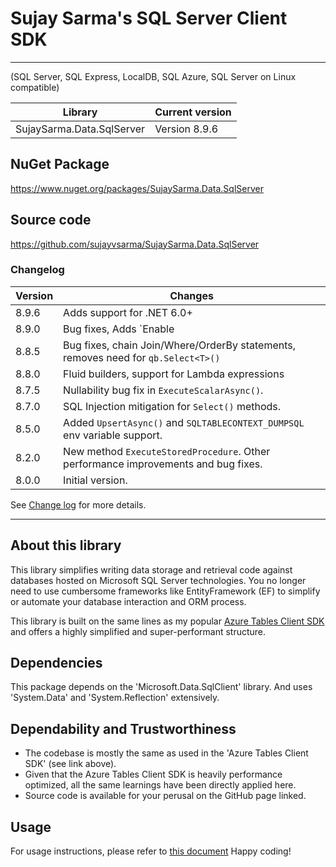 ﻿# Sujay Sarma's SQL Server Client SDK
---

(SQL Server, SQL Express, LocalDB, SQL Azure, SQL Server on Linux compatible)

Library                      | Current version
-----------------------------|------------------
SujaySarma.Data.SqlServer    | Version 8.9.6

## NuGet Package
https://www.nuget.org/packages/SujaySarma.Data.SqlServer

## Source code
https://github.com/sujayvsarma/SujaySarma.Data.SqlServer

### Changelog

Version | Changes
--------|----------
8.9.6 | Adds support for .NET 6.0+
8.9.0 | Bug fixes, Adds `Enable|DisableDebugging()`
8.8.5 | Bug fixes, chain Join/Where/OrderBy statements, removes need for `qb.Select<T>()`
8.8.0 | Fluid builders, support for Lambda expressions
8.7.5 | Nullability bug fix in `ExecuteScalarAsync()`.
8.7.0 | SQL Injection mitigation for `Select()` methods.
8.5.0 | Added `UpsertAsync()` and `SQLTABLECONTEXT_DUMPSQL` env variable support. 
8.2.0 | New method `ExecuteStoredProcedure`. Other performance improvements and bug fixes.
8.0.0 | Initial version.

See [Change log](https://github.com/sujayvsarma/SujaySarma.Data.SqlServer/blob/master/CHANGELOG.md) for more details.

---

## About this library
This library simplifies writing data storage and retrieval code against databases hosted on Microsoft SQL Server technologies. You 
no longer need to use cumbersome frameworks like EntityFramework (EF) to simplify or automate your database interaction and ORM process.

This library is built on the same lines as my popular [Azure Tables Client SDK](https://www.nuget.org/packages/SujaySarma.Data.Azure.Tables/) and 
offers a highly simplified and super-performant structure.

## Dependencies
This package depends on the 'Microsoft.Data.SqlClient' library. And uses 'System.Data' and 'System.Reflection' extensively.

## Dependability and Trustworthiness

- The codebase is mostly the same as used in the 'Azure Tables Client SDK' (see link above).
- Given that the Azure Tables Client SDK is heavily performance optimized, all the same learnings have been directly applied here.
- Source code is available for your perusal on the GitHub page linked.

## Usage

For usage instructions, please refer to [this document](https://github.com/sujayvsarma/SujaySarma.Data.SqlServer/blob/master/USAGE.md)
Happy coding!

